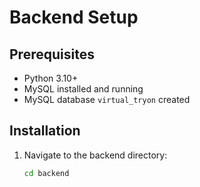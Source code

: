 # Backend Setup

## Prerequisites
- Python 3.10+
- MySQL installed and running
- MySQL database `virtual_tryon` created

## Installation
1. Navigate to the backend directory:
   ```bash
   cd backend